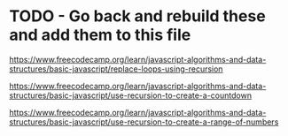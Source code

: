 # TODO - Go back and rebuild these and add them to this file

https://www.freecodecamp.org/learn/javascript-algorithms-and-data-structures/basic-javascript/replace-loops-using-recursion

https://www.freecodecamp.org/learn/javascript-algorithms-and-data-structures/basic-javascript/use-recursion-to-create-a-countdown

https://www.freecodecamp.org/learn/javascript-algorithms-and-data-structures/basic-javascript/use-recursion-to-create-a-range-of-numbers